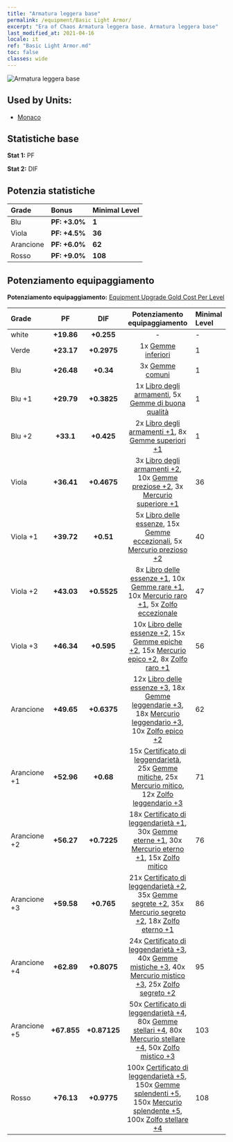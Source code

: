 ```yaml
---
title: "Armatura leggera base"
permalink: /equipment/Basic Light Armor/
excerpt: "Era of Chaos Armatura leggera base. Armatura leggera base"
last_modified_at: 2021-04-16
locale: it
ref: "Basic Light Armor.md"
toc: false
classes: wide
---
```


  ![Armatura leggera base](/images/e/e_1054.png)

## Used by Units:

* [Monaco](/it/units/Monk/) 


## Statistiche base
 **Stat 1:** PF

 **Stat 2:** DIF

## Potenzia statistiche

  |     Grade    |   Bonus | Minimal Level | 
  |:-------------|:--------|:--------------| 
  | Blu | **PF: +3.0%** | **1** | 
  | Viola | **PF: +4.5%** | **36** | 
  | Arancione | **PF: +6.0%** | **62** | 
  | Rosso | **PF: +9.0%** | **108** | 


## Potenziamento equipaggiamento
 **Potenziamento equipaggiamento:** [Equipment Upgrade Gold Cost Per Level](/equipment/EquipmentUpgradeCostPerLevel/) 

  |          Grade      | PF | DIF | Potenziamento equipaggiamento | Minimal Level |
  |:--------------------|:---------:|:---------:|:----------------:|:--------------|
  | white | **+19.86** | **+0.255** | - | - |
  | Verde | **+23.17** | **+0.2975** | 1x [Gemme inferiori](/it/Items/mat_4/) | 1 |
  | Blu | **+26.48** | **+0.34** | 3x [Gemme comuni](/it/Items/mat_10/) | 1 |
  | Blu +1 | **+29.79** | **+0.3825** | 1x [Libro degli armamenti](/it/Items/mat_18/), 5x [Gemme di buona qualità](/it/Items/mat_16/) | 1 |
  | Blu +2 | **+33.1** | **+0.425** | 2x [Libro degli armamenti +1](/it/Items/mat_25/), 8x [Gemme superiori +1](/it/Items/mat_23/) | 1 |
  | Viola | **+36.41** | **+0.4675** | 3x [Libro degli armamenti +2](/it/Items/mat_32/), 10x [Gemme preziose +2](/it/Items/mat_30/), 3x [Mercurio superiore +1](/it/Items/mat_21/) | 36 |
  | Viola +1 | **+39.72** | **+0.51** | 5x [Libro delle essenze](/it/Items/mat_39/), 15x [Gemme eccezionali](/it/Items/mat_37/), 5x [Mercurio prezioso +2](/it/Items/mat_28/) | 40 |
  | Viola +2 | **+43.03** | **+0.5525** | 8x [Libro delle essenze +1](/it/Items/mat_46/), 10x [Gemme rare +1](/it/Items/mat_44/), 10x [Mercurio raro +1](/it/Items/mat_42/), 5x [Zolfo eccezionale](/it/Items/mat_36/) | 47 |
  | Viola +3 | **+46.34** | **+0.595** | 10x [Libro delle essenze +2](/it/Items/mat_53/), 15x [Gemme epiche +2](/it/Items/mat_51/), 15x [Mercurio epico +2](/it/Items/mat_49/), 8x [Zolfo raro +1](/it/Items/mat_43/) | 56 |
  | Arancione | **+49.65** | **+0.6375** | 12x [Libro delle essenze +3](/it/Items/mat_60/), 18x [Gemme leggendarie +3](/it/Items/mat_58/), 18x [Mercurio leggendario +3](/it/Items/mat_56/), 10x [Zolfo epico +2](/it/Items/mat_50/) | 62 |
  | Arancione +1 | **+52.96** | **+0.68** | 15x [Certificato di leggendarietà](/it/Items/mat_67/), 25x [Gemme mitiche](/it/Items/mat_65/), 25x [Mercurio mitico](/it/Items/mat_63/), 12x [Zolfo leggendario +3](/it/Items/mat_57/) | 71 |
  | Arancione +2 | **+56.27** | **+0.7225** | 18x [Certificato di leggendarietà +1](/it/Items/mat_74/), 30x [Gemme eterne +1](/it/Items/mat_72/), 30x [Mercurio eterno +1](/it/Items/mat_70/), 15x [Zolfo mitico](/it/Items/mat_64/) | 76 |
  | Arancione +3 | **+59.58** | **+0.765** | 21x [Certificato di leggendarietà +2](/it/Items/mat_81/), 35x [Gemme segrete +2](/it/Items/mat_79/), 35x [Mercurio segreto +2](/it/Items/mat_77/), 18x [Zolfo eterno +1](/it/Items/mat_71/) | 86 |
  | Arancione +4 | **+62.89** | **+0.8075** | 24x [Certificato di leggendarietà +3](/it/Items/mat_88/), 40x [Gemme mistiche +3](/it/Items/mat_86/), 40x [Mercurio mistico +3](/it/Items/mat_84/), 25x [Zolfo segreto +2](/it/Items/mat_78/) | 95 |
  | Arancione +5 | **+67.855** | **+0.87125** | 50x [Certificato di leggendarietà +4](/it/Items/mat_95/), 80x [Gemme stellari +4](/it/Items/mat_93/), 80x [Mercurio stellare +4](/it/Items/mat_91/), 50x [Zolfo mistico +3](/it/Items/mat_85/) | 103 |
  | Rosso | **+76.13** | **+0.9775** | 100x [Certificato di leggendarietà +5](/it/Items/mat_102/), 150x [Gemme splendenti +5](/it/Items/mat_100/), 150x [Mercurio splendente +5](/it/Items/mat_98/), 100x [Zolfo stellare +4](/it/Items/mat_92/) | 108 |

